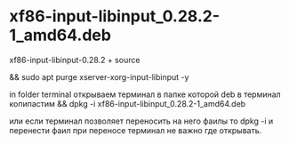 # xf86-input-libinput_0.28.2-1_amd64.deb
xf86-input-libinput-0.28.2 + source

&& sudo apt purge xserver-xorg-input-libinput -y

in folder terminal открываем терминал в папке которой deb в терминал копипастим && dpkg -i xf86-input-libinput_0.28.2-1_amd64.deb

или если терминал позволяет переносить на него фаилы то dpkg -i и перенести фаил при переносе терминал не важно где открывать.

